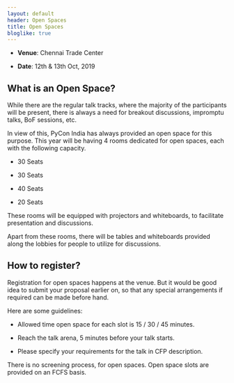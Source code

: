 ```yaml
---
layout: default
header: Open Spaces
title: Open Spaces
bloglike: true
---
```


  * **Venue**: Chennai Trade Center

  * **Date**: 12th & 13th Oct, 2019

## What is an Open Space?

While there are the regular talk tracks, where the majority of the
participants will be present, there is always a need for breakout
discussions, impromptu talks, BoF sessions, etc.

In view of this, PyCon India has always provided an open space for this
purpose. This year will be having 4 rooms dedicated for open spaces,
each with the following capacity.

  * 30 Seats
  
  * 30 Seats
  
  * 40 Seats
  
  * 20 Seats

These rooms will be equipped with projectors and whiteboards, to
facilitate presentation and discussions.

Apart from these rooms, there will be tables and whiteboards provided
along the lobbies for people to utilize for discussions.

## How to register?

Registration for open spaces happens at the venue. But it would be good
idea to submit your proposal earlier on, so that any special
arrangements if required can be made before hand.

Here are some guidelines:

  * Allowed time open space for each slot is 15 / 30 / 45 minutes.
    
  * Reach the talk arena, 5 minutes before your talk starts.
    
  * Please specify your requirements for the talk in CFP
    description.

There is no screening process, for open spaces. Open space slots are
provided on an FCFS basis.

